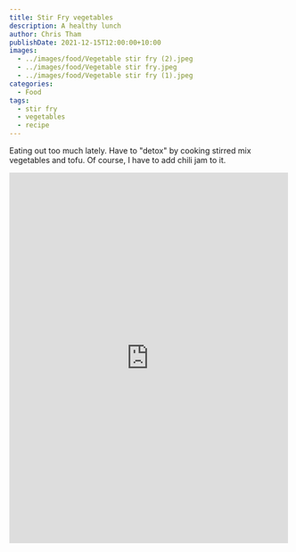```yaml
---
title: Stir Fry vegetables
description: A healthy lunch
author: Chris Tham
publishDate: 2021-12-15T12:00:00+10:00
images:
  - ../images/food/Vegetable stir fry (2).jpeg
  - ../images/food/Vegetable stir fry.jpeg
  - ../images/food/Vegetable stir fry (1).jpeg
categories:
  - Food
tags:
  - stir fry
  - vegetables
  - recipe
---
```

Eating out too much lately. Have to "detox" by cooking stirred mix vegetables and tofu. Of course, I have to add chili jam to it.

<iframe src="https://www.facebook.com/plugins/post.php?href=https%3A%2F%2Fwww.facebook.com%2Fchris1.tham%2Fposts%2Fpfbid0EMED7gqbU3eBgKWcjYfYUkfnzWYpjBJa6xb1UzHTSogzvmCYae7JhQdhR3Zum9frl&show_text=true&width=500" width="500" height="665" style="border:none;overflow:hidden" scrolling="no" frameborder="0" allowfullscreen="true" allow="autoplay; clipboard-write; encrypted-media; picture-in-picture; web-share"></iframe>
